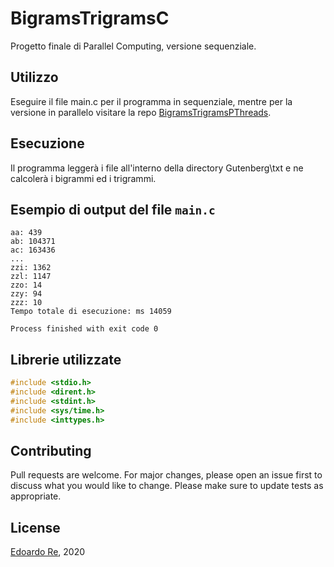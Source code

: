 # BigramsTrigramsC
Progetto finale di Parallel Computing, versione sequenziale.

## Utilizzo
Eseguire il file main.c per il programma in sequenziale, mentre per la versione in parallelo visitare la repo [BigramsTrigramsPThreads](https://github.com/edoardore/BigramsTrigramsPThreads).


## Esecuzione
Il programma leggerà i file all'interno della directory Gutenberg\txt e ne calcolerà i bigrammi ed i trigrammi.


## Esempio di output del file ```main.c```
```
aa: 439
ab: 104371
ac: 163436
...
zzi: 1362
zzl: 1147
zzo: 14
zzy: 94
zzz: 10
Tempo totale di esecuzione: ms 14059

Process finished with exit code 0
```

## Librerie utilizzate
```c
#include <stdio.h>
#include <dirent.h>
#include <stdint.h>
#include <sys/time.h>
#include <inttypes.h>
```

## Contributing
Pull requests are welcome. For major changes, please open an issue first to discuss what you would like to change.
Please make sure to update tests as appropriate.


## License
[Edoardo Re](https://github.com/edoardore), 2020
